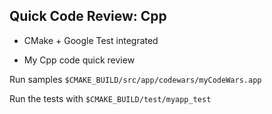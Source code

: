 ## Quick Code Review: Cpp

- CMake + Google Test integrated

- My Cpp code quick review
 
Run samples  `$CMAKE_BUILD/src/app/codewars/myCodeWars.app`

Run the tests with `$CMAKE_BUILD/test/myapp_test`
